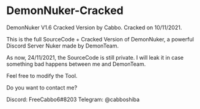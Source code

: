 # DemonNuker-Cracked

DemonNuker V1.6 Cracked Version by Cabbo. Cracked on 10/11/2021.

This is the full SourceCode + Cracked Version of DemonNuker, a powerful Discord Server Nuker made by DemonTeam.

As now, 24/11/2021, the SourceCode is still private. I will leak it in case something bad happens between me and DemonTeam.

Feel free to modify the Tool.

Do you want to contact me?

Discord: FreeCabbo6#8203 Telegram: @cabboshiba
